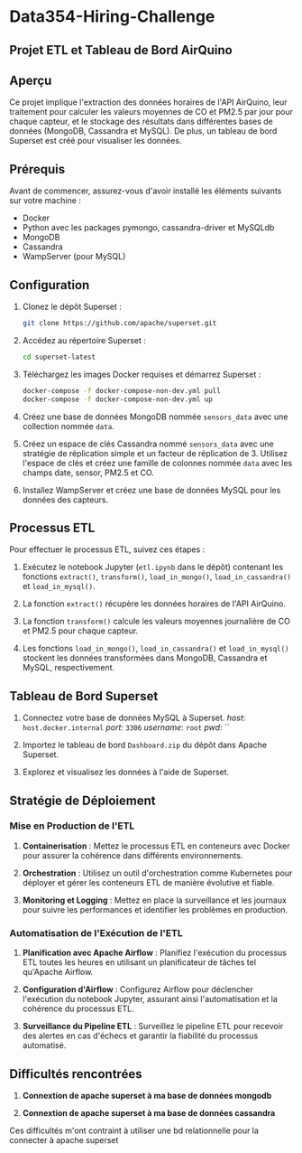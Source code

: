 # Data354-Hiring-Challenge
 
## Projet ETL et Tableau de Bord AirQuino

## Aperçu

Ce projet implique l'extraction des données horaires de l'API AirQuino, leur traitement pour calculer les valeurs moyennes de CO et PM2.5 par jour pour chaque capteur, et le stockage des résultats dans différentes bases de données (MongoDB, Cassandra et MySQL). De plus, un tableau de bord Superset est créé pour visualiser les données.

## Prérequis

Avant de commencer, assurez-vous d'avoir installé les éléments suivants sur votre machine :

- Docker
- Python avec les packages pymongo, cassandra-driver et MySQLdb
- MongoDB
- Cassandra
- WampServer (pour MySQL)

## Configuration

1. Clonez le dépôt Superset :

    ```bash
    git clone https://github.com/apache/superset.git
    ```

2. Accédez au répertoire Superset :

    ```bash
    cd superset-latest
    ```

3. Téléchargez les images Docker requises et démarrez Superset :

    ```bash
    docker-compose -f docker-compose-non-dev.yml pull
    docker-compose -f docker-compose-non-dev.yml up
    ```

4. Créez une base de données MongoDB nommée `sensors_data` avec une collection nommée `data`.

5. Créez un espace de clés Cassandra nommé `sensors_data` avec une stratégie de réplication simple et un facteur de réplication de 3. Utilisez l'espace de clés et créez une famille de colonnes nommée `data` avec les champs date, sensor, PM2.5 et CO.

6. Installez WampServer et créez une base de données MySQL pour les données des capteurs.

## Processus ETL

Pour effectuer le processus ETL, suivez ces étapes :

1. Exécutez le notebook Jupyter (`etl.ipynb` dans le dépôt) contenant les fonctions `extract()`, `transform()`, `load_in_mongo()`, `load_in_cassandra()` et `load_in_mysql()`.

2. La fonction `extract()` récupère les données horaires de l'API AirQuino.

3. La fonction `transform()` calcule les valeurs moyennes journalière de CO et PM2.5 pour chaque capteur.

4. Les fonctions `load_in_mongo()`, `load_in_cassandra()` et `load_in_mysql()` stockent les données transformées dans MongoDB, Cassandra et MySQL, respectivement.

## Tableau de Bord Superset

1. Connectez votre base de données MySQL à Superset.
*host*: `host.docker.internal`
*port*: `3306`
*username*: `root`
*pwd*: ``

2. Importez le tableau de bord  `Dashboard.zip` du dépôt dans Apache Superset.

3. Explorez et visualisez les données à l'aide de Superset.

## Stratégie de Déploiement

### Mise en Production de l'ETL

1. **Containerisation** : Mettez le processus ETL en conteneurs avec Docker pour assurer la cohérence dans différents environnements.

2. **Orchestration** : Utilisez un outil d'orchestration comme Kubernetes pour déployer et gérer les conteneurs ETL de manière évolutive et fiable.

3. **Monitoring et Logging** : Mettez en place la surveillance et les journaux pour suivre les performances et identifier les problèmes en production.

### Automatisation de l'Exécution de l'ETL

1. **Planification avec Apache Airflow** : Planifiez l'exécution du processus ETL toutes les heures en utilisant un planificateur de tâches tel qu'Apache Airflow.

2. **Configuration d'Airflow** : Configurez Airflow pour déclencher l'exécution du notebook Jupyter, assurant ainsi l'automatisation et la cohérence du processus ETL.

3. **Surveillance du Pipeline ETL** : Surveillez le pipeline ETL pour recevoir des alertes en cas d'échecs et garantir la fiabilité du processus automatisé.

## Difficultés rencontrées

1. **Connextion de apache superset à ma base de données mongodb**

2. **Connextion de apache superset à ma base de données cassandra**

Ces difficultés m'ont contraint à utiliser une bd relationnelle pour la connecter à apache superset
